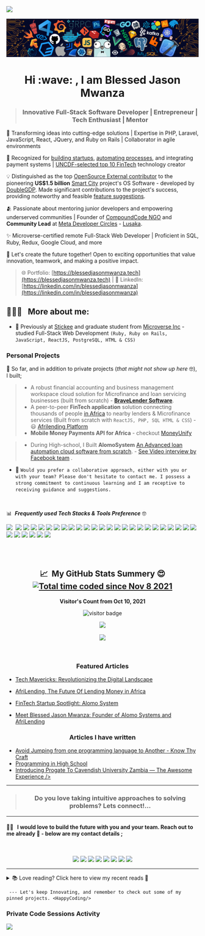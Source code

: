 <a href="https://www.youtube.com/@blessedjasonmwanza"><img src="https://user-images.githubusercontent.com/73097560/115834477-dbab4500-a447-11eb-908a-139a6edaec5c.gif"></a>

<p align="center"><img src="languages-header.png"></p>

<h1 align="center">Hi :wave:  , I am Blessed Jason Mwanza </h1>

> ### <p align="center" width="150px">Innovative Full-Stack Software Developer | Entrepreneur | Tech Enthusiast | Mentor </p>


🚀 Transforming ideas into cutting-edge solutions | Expertise in PHP, Laravel, JavaScript, React, JQuery, and Ruby on Rails | Collaborator in agile environments

🌟 Recognized for [building startups](https://vandvmagazine.com/afrilending-the-future-of-lending-money-in-africa/), [automating processes](https://techconversations.medium.com/title-tech-mavericks-revolutionizing-the-digital-landscape-8a82c72835a), and integrating payment systems | [UNCDF-selected top 10 FinTech](https://www.uncdf.org/article/6136/ten-fintechs-join-the-sophomore-class-of-the-fintech4u-accelerator-programme-in-zambia) technology creator

💡 Distinguished as the top [OpenSource External contributor](https://gitlab.com/doublegdp/app/-/issues/2506) to the pioneering **US$1.5 billion** [Smart City](https://chartercitiesinstitute.org/nkwashi) project's OS Software - developed by [DoubleGDP](https://doublegdp.com/). Made significant contributions to the project's success, providing noteworthy and feasible [feature suggestions](https://gitlab.com/doublegdp/handbook/-/blob/master/docs/product/04-prod-communications.md#feature-requests-bugs).

🫂 Passionate about mentoring junior developers and empowering underserved communities | Founder of [CompoundCode NGO](https://facebook.com/compoundcode) and **Community Lead** at [Meta Developer Circles](https://developers.facebook.com/developercircles/) - [Lusaka](https://web.facebook.com/groups/DevCLusaka).

✨ Microverse-certified remote Full-Stack Web Developer | Proficient in SQL, Ruby, Redux, Google Cloud, and more

💼 Let's create the future together! Open to exciting opportunities that value innovation, teamwork, and making a positive impact.

> 🌐 Portfolio: [https://blessedjasonmwanza.tech](https://blessedjasonmwanza.tech) | 
📧 LinkedIn: [https://linkedin.com/in/blessedjasonmwanza](https://linkedin.com/in/blessedjasonmwanza)




<h2> 👨🏻‍💻 &nbsp; More about me: </h2> 

- 🔭 Previously at [Stickee](https://stickee.co.uk) and graduate student from [Microverse Inc](https://www.microverse.org/?grsf=kvpb2j) -  studied Full-Stack Web Development ```(Ruby, Ruby on Rails, JavaScript, ReactJS, PostgreSQL, HTML & CSS)```

### Personal Projects

📄 So far, and in addition to private projects (_that might not show up here_ 🤓), I built;

  > - A robust financial accounting and business management workspace cloud solution for Microfinance and loan servicing businesses (built from scratch) - [**BraveLender Software**](https://bravelender.com).
  > -  A peer-to-peer **FinTech application** solution connecting thousands of people [in Africa](https://vandvmagazine.com/afrilending-the-future-of-lending-money-in-africa/) to nearby lenders & Microfinance services (Built from scratch with ```ReactJS, PHP, SQL HTML & CSS```)  - 😃 [Afrilending Platform](https://afrilending.com)
>   -  **Mobile Money Payments API for Africa** - checkout [MoneyUnify](https://moneyunify.com)

  > - During High-school, I Built **AlomoSystem**  [An Advanced loan automation cloud software from scratch](https://bongohive.co.zm/startup-spotlight-alomo-system/).  - [See Video interview by Facebook team](https://www.youtube.com/watch?v=Nb9OnWp1pjE) . 

- 👯  ```Would you prefer a collaborative approach, either with you or with your team? Please don't hesitate to contact me. I possess a strong commitment to continuous learning and I am receptive to receiving guidance and suggestions.```

<br>

:bar_chart: &nbsp;**_Frequently used Tech Stacks & Tools Preference_** 🤓 


<img src="https://img.shields.io/badge/-Progressive Web Apps-5A0FC8?style=flat">&nbsp;
<img src = "https://img.shields.io/badge/-PHP-05122A?style=flat&logo=php&logoColor=777BB4">
<img src="https://img.shields.io/badge/-MySQL-F29111?style=flat&logo=mysql&logoColor=FFFFFF">
<img src="https://img.shields.io/badge/Graphql-%cc6699?style=flat&logo=graphql&logoColor=white">
<img src="https://img.shields.io/badge/jquery-%230769AD.svg?style=flat&logo=jquery&logoColor=white">
<img src="https://img.shields.io/badge/-JavaScript-eed718?style=flat&logo=javascript&logoColor=ffffff">
<img src="https://img.shields.io/badge/-React-000000?style=flat&logo=react&logoColor=00c8ff">
<img src = "https://img.shields.io/badge/-HTML5-E34F26?style=flat&logo=html5&logoColor=white">
<img src = "https://img.shields.io/badge/-CSS3-1572B6?style=flat&logo=css3&logoColor=white">
<img src="https://img.shields.io/badge/-Bootstrap-563D7C?style=flat&logo=bootstrap&logoColor=white">
<img src="https://img.shields.io/badge/-Sass-cc6699?style=flat&logo=sass&logoColor=ffffff">
<img src="https://img.shields.io/badge/Ruby-CC342D?style=flat&logo=ruby&logoColor=white">
<img src="https://img.shields.io/badge/-Wordpress-05122A?style=flat&logo=wordpress&logoColor=563D7C">
<img src="https://img.shields.io/badge/-JSON-F29111?style=flat&logo=json&logoColor=FFFFF">
<img src="https://img.shields.io/badge/-Markdown-05122A?style=flat&logo=markdown">
<img src="http://img.shields.io/badge/-Git-F1502F?style=flat&logo=git&logoColor=FFFFFF">
<img src="http://img.shields.io/badge/Git-GitBash-black?style=flat&logo=git&logoColor=white">
<img src="http://img.shields.io/badge/-Github-000000?style=flat&logo=github&logoColor=FFFFFF">
<img src="http://img.shields.io/badge/-VS%20Code-007ACC?style=flat&logo=visual%20studio%20code&logoColor=white">
<img src="https://img.shields.io/badge/Atom-66595C?style=flat&logo=Atom&logoColor=white">
<img src="https://img.shields.io/badge/-Sublime%20Text-05122A?style=flat&logo=sublime-text&logoColor=FF9800">
<img src="http://img.shields.io/badge/-Heroku-430098?style=flat&logo=heroku&logoColor=white">
<img src="https://img.shields.io/badge/Netlify-00C7B7?style=flat&logo=netlify&logoColor=white">
<img src="https://img.shields.io/badge/npm-CB3837?style=flat&logo=npm&logoColor=white">
<img src="https://img.shields.io/badge/Webpack-8DD6F9?style=flat&logo=Webpack&logoColor=white">
<img src="https://img.shields.io/badge/figma-%23F24E1E.svg?style=flat&logo=figma&logoColor=white">
<img src="https://img.shields.io/badge/Gimp-657D8B?style=flat&logo=gimp&logoColor=FFFFFF">
<img src="https://img.shields.io/badge/Windows-0078D6?style=flat&logo=windows&logoColor=white">
<img src="https://img.shields.io/badge/Linux-666666?style=flat&logo=linux&logoColor=white">
<img src="https://img.shields.io/badge/Kali_Linux-1793D1?style=flat&logo=kali-linux&logoColor=white">
<img src="https://img.shields.io/badge/Ubuntu-%23F24E1E?style=flat&logo=ubuntu&logoColor=white">


<br>
<br>

<h2 align="center"> 📈  &nbsp;My GitHub Stats Summery 😍 
  <a title="Total time coded since Nov 8 2021"
     href="https://wakatime.com/@864184a7-6c2d-4518-bd00-febaed795ec4"><img src="https://wakatime.com/badge/user/864184a7-6c2d-4518-bd00-febaed795ec4.svg" alt="Total time coded since Nov 8 2021" /></a>
</h2>

<!-- <details align="center"> -->
<!--   <summary>
    📈 Click here to view stats
  </summary> -->
  <p align="center"><b>Visitor's Count from Oct 10, 2021</b></p>
  <p align="center"><img src="https://profile-counter.glitch.me/%7Bblessedjasonmwanza%7D/count.svg" alt="visitor badge"/></p>

  <p align="center"><img src="https://github-readme-stats.vercel.app/api/wakatime?username=blessedjasonmwanza&layout=compact&theme=chartreuse-dark&hide_border=true&custom_title=Weekly%20wakatime%20stats"></p>

  <p align="center" ><img src="https://github-readme-streak-stats.herokuapp.com?user=blessedjasonmwanza&theme=chartreuse-dark"></p>
  <br>
<!-- </details> -->
<!-- <details align="center"> -->
<!--   <summary>
     📰  &nbsp; See Written & Featured articles
  </summary> -->
  <h3  align="center"> Featured Articles </h3>
  
  - [Tech Mavericks: Revolutionizing the Digital Landscape](https://techconversations.medium.com/title-tech-mavericks-revolutionizing-the-digital-landscape-8a82c72835a)
  
  - [AfriLending, The Future Of Lending Money in Africa](https://vandvmagazine.com/afrilending-the-future-of-lending-money-in-africa/)
  
  - [FinTech Startup Spotlight: Alomo System](https://bongohive.co.zm/startup-spotlight-alomo-system/)

  - [Meet Blessed Jason Mwanza: Founder of Alomo Systems and AfriLending](https://theafricandreamsl.com/meet-blessed-jason-mwanza-founder-of-alomo-systems-and-afrilending/)
  
  
   <h3  align="center"> Articles I have written</h3>

  - [Avoid Jumping from one programming language to Another - Know Thy Craft](https://www.linkedin.com/pulse/avoid-jumping-from-one-programming-language-another-mwanza%3FtrackingId=CIBXmDV3yBVYmYBe5v0lXw%253D%253D/)
  - [Programming in High School](https://dev.to/mwanzabj/programming-in-high-school-3iji)
  - [Introducing Progate To Cavendish University Zambia — The Awesome Experience /> ](https://dev.to/mwanzabj/progate-code-community-in-zambia-cavendish-university-14cd)
  
<!-- </details> -->

<hr>


> <h3 align="center">Do you love taking intuitive approaches to solving problems? Lets connect!...</h3>


<hr>

#### 🤝🏻  &nbsp; I would love to build the future with you and your team. Reach out to me  already 🚀 - below are my contact details ;
<br>

<p align="center">
<a href="https://www.linkedin.com/in/blessedjasonmwanza/"><img src="https://img.shields.io/badge/blessedjasonmwanza-0077B5?style=for-the-badge&logo=Linkedin&logoColor=white"/></a>
 <a href="https://angel.co/u/blessedjasonmwanza"><img src="https://img.shields.io/badge/blessedjasonmwanza-c3c3c3?style=for-the-badge&logo=Angellist&logoColor=black"/></a>
<a href="mailto:mwanzabj@gmail.com"><img src="https://img.shields.io/badge/-mwanzabj@gmail.com-D14836?style=for-the-badge&logo=Gmail&logoColor=white"/></a>
<a href="https://twitter.com/mwanzabj"><img src="https://img.shields.io/badge/-mwanzabj-1DA1F2?style=for-the-badge&logo=twitter&logoColor=white"/></a>
<a href="https://medium.com/@mwanzabj"><img src="https://img.shields.io/badge/-@mwanzabj-3db399?style=for-the-badge&logo=medium&logoColor=white"/></a>
<a href="https://instagram.com/mwanzabj"><img src="https://img.shields.io/badge/-mwanzabj-E4405F?style=for-the-badge&logo=Instagram&logoColor=white"/></a>
<a href="https://facebook.com/blessedjasonmwanza"><img src="https://img.shields.io/badge/-Blessed%20Jason%20Mwanza-1877F2?style=for-the-badge&logo=facebook&logoColor=white"/></a>
<a href="https://www.youtube.com/channel/UCarmzp5wfUxvCGScIwJZNfg"><img src="https://img.shields.io/badge/-Blessed%20Jason%20Mwanza-cc0000?style=for-the-badge&logo=youtube&logoColor=white"/></a>

</p>

     
<hr>
 
<details>
  <summary>
    📚 Love reading? Click here to view my recent reads  📖
  </summary>


```javascript
  const Books = [
      {
        title: 'The Magic Ladder to Success',
        Author: 'Napoleon Hill'
      },
      {
        title: 'As a Man Thinketh',
        Author: 'James Allen'
      },
      {
        title: 'Zero To One',
        Author: 'Peter Thiel'
      },
      {
        title: 'The Richest Man in Babylon',
        Auther: 'George S. Clason'
      },
      {
        title: 'The One Minute Manager',
        Author: ['Ken Blanchard', 'Dr Spencer Johnson']
      },
      {
        title: 'What the CEO Wants you to Know',
        Author: 'Ram Charan'
      },
      {
        title: 'Who Moved My Cheese',
        Author: 'Dr Spencer Johnson'
      },
      {
        title: 'The Game of Life and How to Play it',
        Auther: 'Forence Scovel Shinn'
      },
      {
        title: 'Just Be Glad',
        Author: 'Christian D. Larson'
      },
      {
        title: 'It Works',
        Author: 'RHJ'
      },
      {
        title: 'Outwitting the Devil',
        Author: 'Napoleon Hill'
      },
      {
        title: 'Success The Best of Napoleon Hill',
        Author: 'Napoleon Hill'
      },
      {
        title: 'Elon Musk: Success Secrets',
        Author: 'George Ilian'
      },
      {
        title: 'Capitalist Nigger',
        Author: 'Chika Onyeani'
      },
      {
        title: 'How to Sell and Market Like a Prostitute',
        Author: 'Edwin Ngwane'
      }
    ]
  ```
 
</details>
  


     --- Let's keep Innovating, and remember to check out some of my pinned projects. <HappyCoding/>

### Private Code Sessions Activity

<a href="https://wakatime.com/@blessedjasonmwanza" align="center" style="margin: 0 auto;"><img src="https://wakatime.com/share/@blessedjasonmwanza/da3f2a1c-5306-4762-a8b8-7b2ecf273a02.png" /></a>
